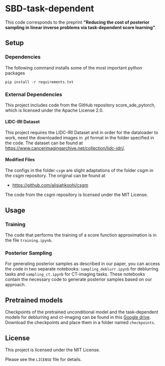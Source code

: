 # SBD-task-dependent
This code corresponds to the preprint **"Reducing the cost of posterior sampling in linear
inverse problems via task-dependent score learning"**.
## Setup

### Dependencies
The following command installs some of the most important python packages

`pip install -r requirements.txt`

### External Dependencies

This project includes code from the GitHub repository score_sde_pytorch, which is licensed under the Apache License 2.0.

#### LIDC-IRI Dataset

This project requires the LIDC-IRI Dataset and in order for the dataloader to work, need the downloaded images in .pt format in the folder specified in the code.
The dataset can be found at https://www.cancerimagingarchive.net/collection/lidc-idri/.

#### Modified Files
The configs in the folder `csgm` are slight adaptations of the folder csgm in the csgm repository. The original can be found at

- https://github.com/alisiahkoohi/csgm


The code from the csgm repository is licensed under the MIT License.

## Usage

### Training
The code that performs the training of a score function approximation is in the file `training.ipynb`.


### Posterior Sampling
For generating posterior samples as described in our paper, you can access the code in two separate notebooks: `sampling_deblurr.ipynb` for deblurring tasks and `sampling_ct.ipynb` for CT-imaging tasks. These notebooks contain the necessary code to generate posterior samples based on our approach.

## Pretrained models
Checkpoints of the pretrained unconditional model and the task-dependent models for deblurring and ct-imaging can be found in this
[Google drive](https://drive.google.com/drive/folders/1YIQzhNMF-5Mm24D_JcpMvuu-v7goz_w_). Download the checkpoints and place them in a folder named `checkpoints`.

## License

This project is licensed under the MIT License.


Please see the `LICENSE` file for details.

